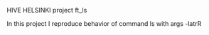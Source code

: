 HIVE HELSINKI project ft_ls

In this project I reproduce behavior of command ls with args -latrR

<more details to come>
